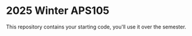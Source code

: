# 2025 Winter APS105

This repository contains your starting code, you'll use it over the semester.
